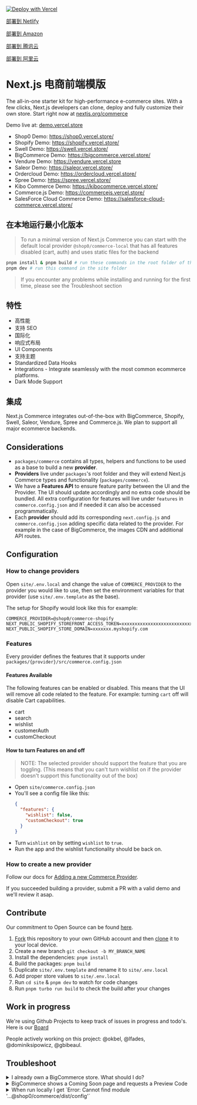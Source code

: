 [![Deploy with Vercel](https://vercel.com/button)](https://vercel.com/new/clone?repository-url=https%3A%2F%2Fgithub.com%2Fshop0%2Fshop0-web&project-name=shop0&repo-name=shop0&demo-title=Shop0%20Web&demo-description=An%20all-in-one%20starter%20kit%20for%20high-performance%20e-commerce%20sites.&demo-url=https%3A%2F%2Fdemo.vercel.store&demo-image=https%3A%2F%2Fbigcommerce-demo-asset-ksvtgfvnd.vercel.app%2Fbigcommerce.png&integration-ids=oac_MuWZiE4jtmQ2ejZQaQ7ncuDT,oac_9HSKtXld74NG0srzdxSiBGty&skippable-integrations=1&root-directory=site&build-command=cd%20..%20%26%26%20yarn%20build)

[部署到 Netlify](#)

[部署到 Amazon](#)

[部署到 腾讯云](#)

[部署到 阿里云](#)

# Next.js 电商前端模版

The all-in-one starter kit for high-performance e-commerce sites. With a few clicks, Next.js developers can clone, deploy and fully customize their own store.
Start right now at [nextjs.org/commerce](https://nextjs.org/commerce)

Demo live at: [demo.vercel.store](https://demo.vercel.store/)

- Shop0 Demo: https://shop0.vercel.store/
- Shopify Demo: https://shopify.vercel.store/
- Swell Demo: https://swell.vercel.store/
- BigCommerce Demo: https://bigcommerce.vercel.store/
- Vendure Demo: https://vendure.vercel.store
- Saleor Demo: https://saleor.vercel.store/
- Ordercloud Demo: https://ordercloud.vercel.store/
- Spree Demo: https://spree.vercel.store/
- Kibo Commerce Demo: https://kibocommerce.vercel.store/
- Commerce.js Demo: https://commercejs.vercel.store/
- SalesForce Cloud Commerce Demo: https://salesforce-cloud-commerce.vercel.store/

## 在本地运行最小化版本

> To run a minimal version of Next.js Commerce you can start with the default local provider `@shop0/commerce-local` that has all features disabled (cart, auth) and uses static files for the backend

```bash
pnpm install & pnpm build # run these commands in the root folder of the mono repo
pnpm dev # run this command in the site folder
```

> If you encounter any problems while installing and running for the first time, please see the Troubleshoot section

## 特性

- 高性能
- 支持 SEO
- 国际化
- 响应式布局
- UI Components
- 支持主题
- Standardized Data Hooks
- Integrations - Integrate seamlessly with the most common ecommerce platforms.
- Dark Mode Support

## 集成

Next.js Commerce integrates out-of-the-box with BigCommerce, Shopify, Swell, Saleor, Vendure, Spree and Commerce.js. We plan to support all major ecommerce backends.

## Considerations

- `packages/commerce` contains all types, helpers and functions to be used as a base to build a new **provider**.
- **Providers** live under `packages`'s root folder and they will extend Next.js Commerce types and functionality (`packages/commerce`).
- We have a **Features API** to ensure feature parity between the UI and the Provider. The UI should update accordingly and no extra code should be bundled. All extra configuration for features will live under `features` in `commerce.config.json` and if needed it can also be accessed programmatically.
- Each **provider** should add its corresponding `next.config.js` and `commerce.config.json` adding specific data related to the provider. For example in the case of BigCommerce, the images CDN and additional API routes.

## Configuration

### How to change providers

Open `site/.env.local` and change the value of `COMMERCE_PROVIDER` to the provider you would like to use, then set the environment variables for that provider (use `site/.env.template` as the base).

The setup for Shopify would look like this for example:

```
COMMERCE_PROVIDER=@shop0/commerce-shopify
NEXT_PUBLIC_SHOPIFY_STOREFRONT_ACCESS_TOKEN=xxxxxxxxxxxxxxxxxxxxxxxxxxxx
NEXT_PUBLIC_SHOPIFY_STORE_DOMAIN=xxxxxxx.myshopify.com
```

### Features

Every provider defines the features that it supports under `packages/{provider}/src/commerce.config.json`

#### Features Available

The following features can be enabled or disabled. This means that the UI will remove all code related to the feature.
For example: turning `cart` off will disable Cart capabilities.

- cart
- search
- wishlist
- customerAuth
- customCheckout

#### How to turn Features on and off

> NOTE: The selected provider should support the feature that you are toggling. (This means that you can't turn wishlist on if the provider doesn't support this functionality out of the box)

- Open `site/commerce.config.json`
- You'll see a config file like this:
  ```json
  {
    "features": {
      "wishlist": false,
      "customCheckout": true
    }
  }
  ```
- Turn `wishlist` on by setting `wishlist` to `true`.
- Run the app and the wishlist functionality should be back on.

### How to create a new provider

Follow our docs for [Adding a new Commerce Provider](packages/commerce/new-provider.md).

If you succeeded building a provider, submit a PR with a valid demo and we'll review it asap.

## Contribute

Our commitment to Open Source can be found [here](https://vercel.com/oss).

1. [Fork](https://help.github.com/articles/fork-a-repo/) this repository to your own GitHub account and then [clone](https://help.github.com/articles/cloning-a-repository/) it to your local device.
2. Create a new branch `git checkout -b MY_BRANCH_NAME`
3. Install the dependencies: `pnpm install`
4. Build the packages: `pnpm build`
5. Duplicate `site/.env.template` and rename it to `site/.env.local`
6. Add proper store values to `site/.env.local`
7. Run `cd site` & `pnpm dev` to watch for code changes
8. Run `pnpm turbo run build` to check the build after your changes

## Work in progress

We're using Github Projects to keep track of issues in progress and todo's. Here is our [Board](https://github.com/vercel/commerce/projects/1)

People actively working on this project: @okbel, @lfades, @dominiksipowicz, @gbibeaul.

## Troubleshoot

<details>
<summary>I already own a BigCommerce store. What should I do?</summary>
<br>
First thing you do is: <b>set your environment variables</b>
<br>
<br>
.env.local

```sh
BIGCOMMERCE_STOREFRONT_API_URL=<>
BIGCOMMERCE_STOREFRONT_API_TOKEN=<>
BIGCOMMERCE_STORE_API_URL=<>
BIGCOMMERCE_STORE_API_TOKEN=<>
BIGCOMMERCE_STORE_API_CLIENT_ID=<>
BIGCOMMERCE_CHANNEL_ID=<>
```

If your project was started with a "Deploy with Vercel" button, you can use Vercel's CLI to retrieve these credentials.

1. Install Vercel CLI: `npm i -g vercel`
2. Link local instance with Vercel and Github accounts (creates .vercel file): `vercel link`
3. Download your environment variables: `vercel env pull .env.local`

Next, you're free to customize the starter. More updates coming soon. Stay tuned..

</details>

<details>
<summary>BigCommerce shows a Coming Soon page and requests a Preview Code</summary>
<br>
After Email confirmation, Checkout should be manually enabled through BigCommerce platform. Look for "Review & test your store" section through BigCommerce's dashboard.
<br>
<br>
BigCommerce team has been notified and they plan to add more details about this subject.
</details>

<details>
<summary>When run locally I get `Error: Cannot find module '...@shop0/commerce/dist/config'`</summary>

```bash
commerce/site
❯ yarn dev
yarn run v1.22.17
$ next dev
ready - started server on 0.0.0.0:3000, url: http://localhost:3000
info  - Loaded env from /commerce/site/.env.local
error - Failed to load next.config.js, see more info here https://nextjs.org/docs/messages/next-config-error
Error: Cannot find module '/Users/dom/work/vercel/commerce/node_modules/@shop0/commerce/dist/config.cjs'
    at createEsmNotFoundErr (node:internal/modules/cjs/loader:960:15)
    at finalizeEsmResolution (node:internal/modules/cjs/loader:953:15)
    at resolveExports (node:internal/modules/cjs/loader:482:14)
    at Function.Module._findPath (node:internal/modules/cjs/loader:522:31)
    at Function.Module._resolveFilename (node:internal/modules/cjs/loader:919:27)
    at Function.mod._resolveFilename (/Users/dom/work/vercel/commerce/node_modules/next/dist/build/webpack/require-hook.js:179:28)
    at Function.Module._load (node:internal/modules/cjs/loader:778:27)
    at Module.require (node:internal/modules/cjs/loader:1005:19)
    at require (node:internal/modules/cjs/helpers:102:18)
    at Object.<anonymous> (/Users/dom/work/vercel/commerce/site/commerce-config.js:9:14) {
  code: 'MODULE_NOT_FOUND',
  path: '/Users/dom/work/vercel/commerce/node_modules/@shop0/commerce/package.json'
}
error Command failed with exit code 1.
info Visit https://yarnpkg.com/en/docs/cli/run for documentation about this command.
```

The error usually occurs when running `pnpm dev` inside of the `/site/` folder after installing a fresh repository.

In order to fix this, run `pnpm build` in the monorepo root folder first.

> Using `pnpm dev` from the root is recommended for developing, which will run watch mode on all packages.

</details>
